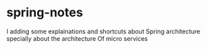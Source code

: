 # spring-notes
I adding some explainations and shortcuts about
Spring architecture specially about the architecture 
Of micro services
